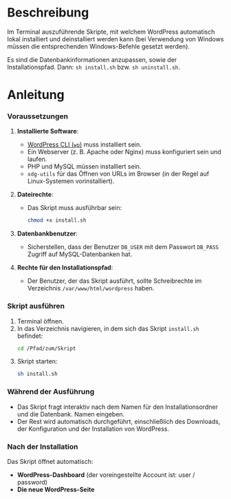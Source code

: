 # Beschreibung

Im Terminal auszuführende Skripte, mit welchem WordPress automatisch lokal installiert und deinstalliert werden kann (bei Verwendung von Windows müssen die entsprechenden Windows-Befehle gesetzt werden).

Es sind die Datenbankinformationen anzupassen, sowie der Installationspfad. Dann:
`sh install.sh` bzw. `sh uninstall.sh`.

# Anleitung

### Voraussetzungen

1. **Installierte Software**:

   - [WordPress CLI (`wp`)](https://wp-cli.org/) muss installiert sein.
   - Ein Webserver (z. B. Apache oder Nginx) muss konfiguriert sein und laufen.
   - PHP und MySQL müssen installiert sein.
   - `xdg-utils` für das Öffnen von URLs im Browser (in der Regel auf Linux-Systemen vorinstalliert).

2. **Dateirechte**:

   - Das Skript muss ausführbar sein:
     ```bash
     chmod +x install.sh
     ```

3. **Datenbankbenutzer**:

   - Sicherstellen, dass der Benutzer `DB_USER` mit dem Passwort `DB_PASS` Zugriff auf MySQL-Datenbanken hat.

4. **Rechte für den Installationspfad**:
   - Der Benutzer, der das Skript ausführt, sollte Schreibrechte im Verzeichnis `/var/www/html/wordpress` haben.

### Skript ausführen

1. Terminal öffnen.
2. In das Verzeichnis navigieren, in dem sich das Skript `install.sh` befindet:
   ```bash
   cd /Pfad/zum/Skript
   ```
3. Skript starten:
   ```bash
   sh install.sh
   ```

### Während der Ausführung

- Das Skript fragt interaktiv nach dem Namen für den Installationsordner und die Datenbank. Namen eingeben.
- Der Rest wird automatisch durchgeführt, einschließlich des Downloads, der Konfiguration und der Installation von WordPress.

### Nach der Installation

Das Skript öffnet automatisch:

- **WordPress-Dashboard** (der voreingestellte Account ist: user / password)
- **Die neue WordPress-Seite**
